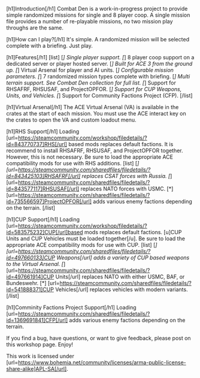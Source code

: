 [h1]Introduction[/h1]
Combat Den is a work-in-progress project to provide simple randomized missions for single and 8 player coop.  A single mission file provides a number of re-playable missions, no two mission play throughs are the same.

[h1]How can I play?[/h1]
It's simple.  A randomized mission will be selected complete with a briefing.  Just play.

[h1]Features[/h1]
[list]
[*] Single player support.
[*] 8 player coop support on a dedicated server or player hosted server.
[*] Built for ACE 3 from the ground up.
[*] Virtual Arsenal for player and AI units.
[*] Configurable mission parameters.
[*] 7 randomized mission types complete with briefing.
[*] Multi terrain support.  See Combat Den collection for full list.
[*] Support for RHSAFRF, RHSUSAF, and ProjectOPFOR.
[*] Support for CUP Weapons, Units, and Vehicles.
[*] Support for Community Factions Project (CFP).
[/list]

[h1]Virtual Arsenal[/h1]
The ACE Virtual Arsenal (VA) is available in the crates at the start of each mission.  You must use the ACE interact key on the crates to open the VA and custom loadout menu.

[h1]RHS Support[/h1]
Loading [url=https://steamcommunity.com/workshop/filedetails/?id=843770737]RHS[/url] based mods replaces default factions.  It is recommend to install RHSAFRF, RHSUSAF, and ProjectOPFOR together.  However, this is not necessary.
Be sure to load the appropriate ACE compatibility mods for use with RHS additions.
[list]
[*] [url=https://steamcommunity.com/sharedfiles/filedetails/?id=843425103]RHSAFRF[/url] replaces CSAT forces with Russia.
[*] [url=https://steamcommunity.com/sharedfiles/filedetails/?id=843577117]RHSUSAF[/url] replaces NATO forces with USMC.
[*] [url=https://steamcommunity.com/sharedfiles/filedetails/?id=735566597]ProjectOPFOR[/url] adds various enemy factions depending on the terrain.
[/list]

[h1]CUP Support[/h1]
Loading [url=https://steamcommunity.com/workshop/filedetails/?id=583575232]CUP[/url]based mods replaces default factions.  [u]CUP Units and CUP Vehicles must be loaded together[/u].  Be sure to load the appropriate ACE compatibility mods for use with CUP.
[list]
[*] [url=https://steamcommunity.com/sharedfiles/filedetails/?id=497660133]CUP Weapons[/url] adds a variety of CUP based weapons to the Virtual Arsenal.
[*] [url=https://steamcommunity.com/sharedfiles/filedetails/?id=497661914]CUP Units[/url] replaces NATO with either USMC, BAF, or Bundeswehr.
[*] [url=https://steamcommunity.com/sharedfiles/filedetails/?id=541888371]CUP Vehicles[/url] replaces vehicles with modern variants.
[/list]

[h1]Comminity Factions Project Support[/h1]
Loading [url=https://steamcommunity.com/sharedfiles/filedetails/?id=1369691841]CFP[/url] adds various enemy factions depending on the terrain.

If you find a bug, have questions, or want to give feedback, please post on this workshop page.  Enjoy!

This work is licensed under [url=https://www.bohemia.net/community/licenses/arma-public-license-share-alike]APL-SA[/url].
